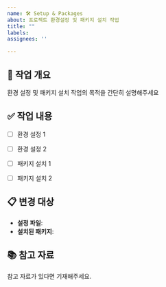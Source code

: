 ```yaml
---
name: 🛠 Setup & Packages
about: 프로젝트 환경설정 및 패키지 설치 작업
title: ""
labels: 
assignees: ''

---
```


## 📝 작업 개요
환경 설정 및 패키지 설치 작업의 목적을 간단히 설명해주세요



## ✅ 작업 내용
- [ ] 환경 설정 1
- [ ] 환경 설정 2
- [ ] 패키지 설치 1
- [ ] 패키지 설치 2



## 📋 변경 대상
- **설정 파일**:
- **설치된 패키지**:


## 📚 참고 자료
참고 자료가 있다면 기재해주세요. 